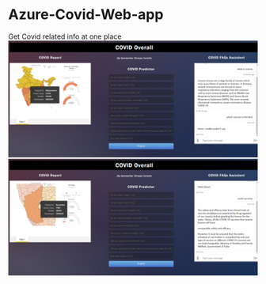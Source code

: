 # Azure-Covid-Web-app
Get Covid related info at one place
<img src="webapp.png">
<img src="Screenshot 2022-01-18 203248.png">
